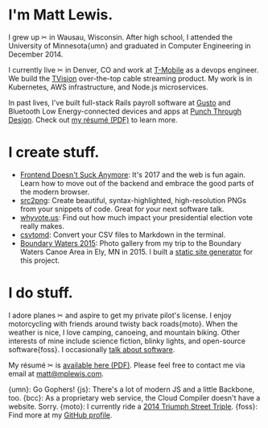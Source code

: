 # I'm Matt Lewis.

I grew up ✂ in Wausau, Wisconsin. After high school, I attended the University of Minnesota{umn} and graduated in Computer Engineering in December 2014.

I currently live ✂ in Denver, CO and work at [T-Mobile](https://t-mobile.com) as a devops engineer. We build the [TVision](https://www.t-mobile.com/tv) over-the-top cable streaming product. My work is in Kubernetes, AWS infrastructure, and Node.js microservices.

In past lives, I've built full-stack Rails payroll software at [Gusto](https://gusto.com) and Bluetooth Low Energy-connected devices and apps at [Punch Through Design](https://punchthrough.com). Check out [my résumé (PDF)](resume.pdf) to learn more.

# I create stuff.

- [Frontend Doesn't Suck Anymore](/talks/fdse): It's 2017 and the web is fun again. Learn how to move out of the backend and embrace the good parts of the modern browser.
- [src2png](https://github.com/mplewis/src2png): Create beautiful, syntax-highlighted, high-resolution PNGs from your snippets of code. Great for your next software talk.
- [whyvote.us](http://whyvote.us): Find out how much impact your presidential election vote really makes.
- [csvtomd](https://github.com/mplewis/csvtomd): Convert your CSV files to Markdown in the terminal.
- [Boundary Waters 2015](bwca_2015): Photo gallery from my trip to the Boundary Waters Canoe Area in Ely, MN in 2015. I built a [static site generator](https://github.com/mplewis/expose.py) for this project.

# I do stuff.

I adore planes ✂ and aspire to get my private pilot's license. I enjoy motorcycling with friends around twisty back roads{moto}. When the weather is nice, I love camping, canoeing, and mountain biking. Other interests of mine include science fiction, blinky lights, and open-source software{foss}. I occasionally [talk about software](/talks/fdsa).

My résumé ✂ is [available here (PDF)](resume.pdf). Please feel free to contact me via email at [matt@mplewis.com](mailto:matt@mplewis.com).

{umn}: Go Gophers!
{js}: There's a lot of modern JS and a little Backbone, too.
{bcc}: As a proprietary web service, the Cloud Compiler doesn't have a website. Sorry.
{moto}: I currently ride a [2014 Triumph Street Triple](http://www.triumphmotorcycles.com/bikes/roadsters-and-supersports/street/2016/street-triple-abs).
{foss}: Find more at my [GitHub profile](https://github.com/mplewis).
